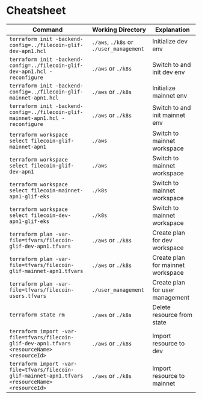 # Cheatsheet

| Command | Working Directory | Explanation |
| --- | --- | --- |
| `terraform init -backend-config=../filecoin-glif-dev-apn1.hcl` | `./aws`, `./k8s` or `./user_management` | Initialize dev env |
| `terraform init -backend-config=../filecoin-glif-dev-apn1.hcl -reconfigure` | `./aws` or `./k8s` | Switch to and init dev env |
| `terraform init -backend-config=../filecoin-glif-mainnet-apn1.hcl` | `./aws` or `./k8s` | Initialize mainnet env |
| `terraform init -backend-config=../filecoin-glif-mainnet-apn1.hcl -reconfigure` | `./aws` or `./k8s` | Switch to and init mainnet env |
| `terraform workspace select filecoin-glif-mainnet-apn1` | `./aws` | Switch to mainnet workspace |
| `terraform workspace select filecoin-glif-dev-apn1` | `./aws` | Switch to mainnet workspace |
| `terraform workspace select filecoin-mainnet-apn1-glif-eks` | `./k8s` | Switch to mainnet workspace |
| `terraform workspace select filecoin-dev-apn1-glif-eks` | `./k8s` | Switch to mainnet workspace |
| `terraform plan -var-file=tfvars/filecoin-glif-dev-apn1.tfvars` | `./aws` or `./k8s` | Create plan for dev workspace |
| `terraform plan -var-file=tfvars/filecoin-glif-mainnet-apn1.tfvars` | `./aws` or `./k8s` | Create plan for mainnet workspace |
| `terraform plan -var-file=tfvars/filecoin-users.tfvars` | `./user_management` | Create plan for user management |
| `terraform state rm` | `./aws` or `./k8s` | Delete resource from state |
| `terraform import -var-file=tfvars/filecoin-glif-dev-apn1.tfvars <resourceName> <resourceId>` | `./aws` or `./k8s` | Import resource to dev |
| `terraform import -var-file=tfvars/filecoin-glif-mainnet-apn1.tfvars <resourceName> <resourceId>` | `./aws` or `./k8s` | Import resource to mainnet |
